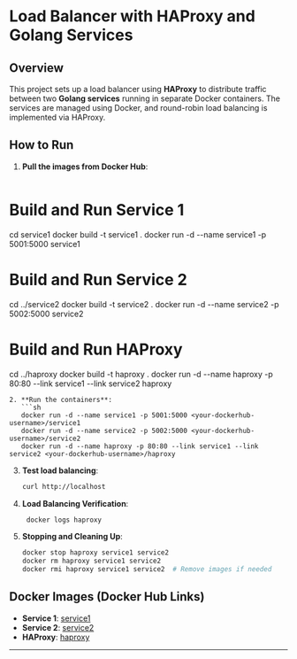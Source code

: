 # Load Balancer with HAProxy and Golang Services

## Overview

This project sets up a load balancer using **HAProxy** to distribute traffic between two **Golang services** running in separate Docker containers. The services are managed using Docker, and round-robin load balancing is implemented via HAProxy.

## How to Run  
1. **Pull the images from Docker Hub**:  
   ```sh
# Build and Run Service 1
cd service1
docker build -t service1 .
docker run -d --name service1 -p 5001:5000 service1

# Build and Run Service 2
cd ../service2
docker build -t service2 .
docker run -d --name service2 -p 5002:5000 service2

# Build and Run HAProxy
cd ../haproxy
docker build -t haproxy .
docker run -d --name haproxy -p 80:80 --link service1 --link service2 haproxy
```
2. **Run the containers**:  
   ```sh
   docker run -d --name service1 -p 5001:5000 <your-dockerhub-username>/service1  
   docker run -d --name service2 -p 5002:5000 <your-dockerhub-username>/service2  
   docker run -d --name haproxy -p 80:80 --link service1 --link service2 <your-dockerhub-username>/haproxy  
   ```
3. **Test load balancing**:  
   ```sh
   curl http://localhost  
   ```
4. **Load Balancing Verification**:  
    ```sh
     docker logs haproxy
     ```
5. **Stopping and Cleaning Up**:  
    ```sh
    docker stop haproxy service1 service2
    docker rm haproxy service1 service2
    docker rmi haproxy service1 service2  # Remove images if needed
    ```




## Docker Images (Docker Hub Links)

- **Service 1**: [service1](https://hub.docker.com/repository/docker/hahawhytho/21je0702-service1)
- **Service 2**: [service2](https://hub.docker.com/repository/docker/hahawhytho/21je0702-service2)
- **HAProxy**: [haproxy](https://hub.docker.com/repository/docker/hahawhytho/21je0702-haproxy)



---



